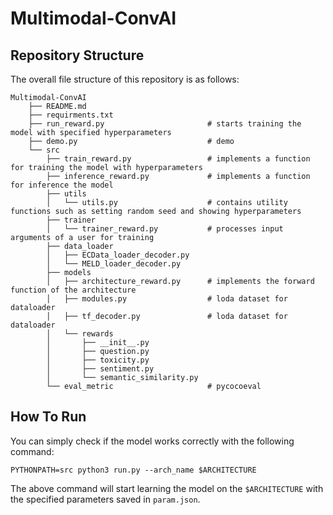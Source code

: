 # Multimodal-ConvAI

## Repository Structure

The overall file structure of this repository is as follows:

```
Multimodal-ConvAI
    ├── README.md                       
    ├── requirments.txt
    ├── run_reward.py                       # starts training the model with specified hyperparameters
    ├── demo.py                             # demo
    └── src         
        ├── train_reward.py                 # implements a function for training the model with hyperparameters
        ├── inference_reward.py             # implements a function for inference the model
        ├── utils
        │   └── utils.py                    # contains utility functions such as setting random seed and showing hyperparameters
        ├── trainer
        │   └── trainer_reward.py           # processes input arguments of a user for training
        ├── data_loader
        │   ├── ECData_loader_decoder.py
        │   └── MELD_loader_decoder.py
        ├── models                      
        │   ├── architecture_reward.py      # implements the forward function of the architecture
        │   ├── modules.py                  # loda dataset for dataloader
        │   ├── tf_decoder.py               # loda dataset for dataloader
        │   └── rewards
        │       ├── __init__.py
        │       ├── question.py
        │       ├── toxicity.py
        │       ├── sentiment.py
        │       └── semantic_similarity.py  
        └── eval_metric                     # pycocoeval
```

## How To Run

You can simply check if the model works correctly with the following command:
```
PYTHONPATH=src python3 run.py --arch_name $ARCHITECTURE
```
The above command will start learning the model on the `$ARCHITECTURE` with the specified parameters saved in `param.json`.